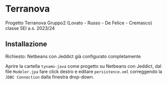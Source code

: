 # Terranova
Progetto Terranova Gruppo2 (Lovato - Russo - De Felice - Cremasco) classe 5EI a.s. 2023/24

## Installazione
Richiesto: Netbeans con Jeddict già configurato completamente

Aprire la cartella ``tynamo-java`` come progetto su Netbeans con Jeddict, dal file ``Modeler.jpa`` fare click destro e editare ``persistence.xml`` correggendo la  ``JDBC Connection`` dalla finestra drop-down.
